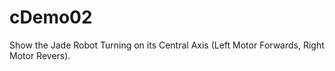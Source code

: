 cDemo02
=======

Show the Jade Robot Turning on its Central Axis (Left Motor Forwards, Right Motor Revers).  
